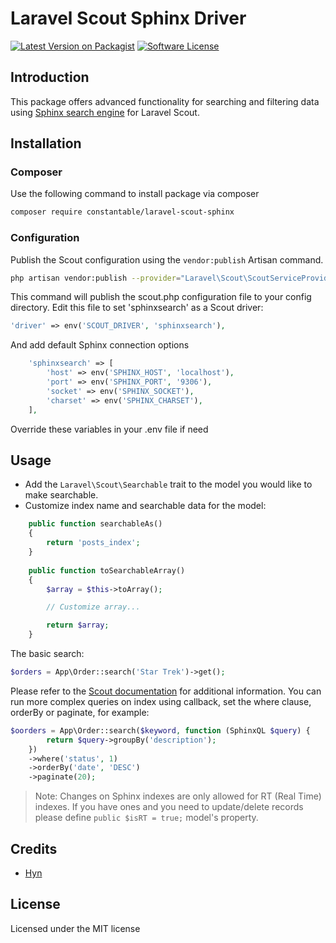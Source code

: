 # Laravel Scout Sphinx Driver

[![Latest Version on Packagist][ico-version]][link-packagist]
[![Software License][ico-license]](LICENSE)

## Introduction
This package offers advanced functionality for searching and filtering data using [Sphinx search engine](http://sphinxsearch.com/) for Laravel Scout.

## Installation
### Composer
Use the following command to install package via composer
```bash
composer require constantable/laravel-scout-sphinx
```
### Configuration
Publish the Scout configuration using the `vendor:publish` Artisan command. 
```bash
php artisan vendor:publish --provider="Laravel\Scout\ScoutServiceProvider"
```
This command will publish the scout.php configuration file to your config directory. 
Edit this file to set 'sphinxsearch' as a Scout driver:
```php
'driver' => env('SCOUT_DRIVER', 'sphinxsearch'),
```
And add default Sphinx connection options
```php
    'sphinxsearch' => [
        'host' => env('SPHINX_HOST', 'localhost'),
        'port' => env('SPHINX_PORT', '9306'),
        'socket' => env('SPHINX_SOCKET'),
        'charset' => env('SPHINX_CHARSET'),
    ],
```
Override these variables in your .env file if need

## Usage
- Add the `Laravel\Scout\Searchable` trait to the model you would like to make searchable. 
- Customize index name and searchable data for the model:
```php
    public function searchableAs()
    {
        return 'posts_index';
    }
    
    public function toSearchableArray()
    {
        $array = $this->toArray();

        // Customize array...

        return $array;
    }
```

The basic search:
```php 
$orders = App\Order::search('Star Trek')->get();
``` 

Please refer to the [Scout documentation](https://laravel.com/docs/master/scout#searching) for additional information.
You can run more complex queries on index using callback, set the where clause, orderBy or paginate, for example:
```php
$oorders = App\Order::search($keyword, function (SphinxQL $query) {
        return $query->groupBy('description');
    })            
    ->where('status', 1)
    ->orderBy('date', 'DESC')
    ->paginate(20);
``` 
> Note: Changes on Sphinx indexes are only allowed for RT (Real Time) indexes. If you have ones and you need to update/delete records please define `public $isRT = true;` model's property. 

## Credits
- [Hyn](https://github.com/hyn)

## License

Licensed under the MIT license

[ico-version]: https://img.shields.io/packagist/v/constantable/laravel-scout-sphinx.svg?style=flat
[ico-license]: https://img.shields.io/badge/license-MIT-brightgreen.svg?style=flat
[link-packagist]: https://packagist.org/packages/constantable/laravel-scout-sphinx